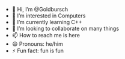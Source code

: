 - 👋 Hi, I’m @Goldbursch
- 👀 I’m interested in Computers
- 🌱 I’m currently learning C++
- 💞️ I’m looking to collaborate on many things
- 📫 How to reach me is here
- 😄 Pronouns: he/him
- ⚡ Fun fact: fun is fun

<!---
Goldbursch/Goldbursch is a ✨ special ✨ repository because its `README.md` (this file) appears on your GitHub profile.
You can click the Preview link to take a look at your changes.
--->
